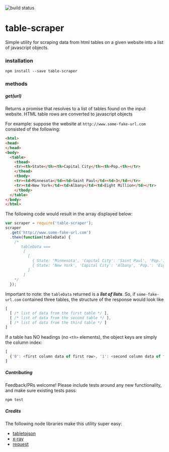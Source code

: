 ![build status](https://travis-ci.org/maxthyen/table-scraper.svg)
# table-scraper
Simple utility for scraping data from html tables on a given website into a list of javascript objects.

### installation
```
npm install --save table-scraper
```

### methods

##### get(*url*)
Returns a promise that resolves to a list of tables found on the input website. HTML table rows are converted to
javascript objects

For example: suppose the website at `http://www.some-fake-url.com` consisted of the following:
```html
<html>
<head>
</head>
<body>
  <table>
    <thead>
    <tr><th>State</th><th>Capital City</th><th>Pop.<th></tr>
    </thead>
    <tbody>
    <tr><td>Minnesota</td><td>Saint Paul</td><td>3</td></tr>
    <tr><td>New York</td><td>Albany</td><td>Eight Million</td></tr>
    </tbody>
  </table>
</body>
</html>
```

The following code would result in the array displayed below:

```javascript
var scraper = require('table-scraper');
scraper
  .get('http://www.some-fake-url.com')
  .then(function(tableData) {
    /*
       tableData === 
        [ 
          [ 
            { State: 'Minnesota', 'Capital City': 'Saint Paul', 'Pop.': '3' },
            { State: 'New York', 'Capital City': 'Albany', 'Pop.': 'Eight Million' } 
          ] 
        ]
    */
  });
```

Important to note: the `tableData` returned is a ***list of lists***. So, if `some-fake-url.com`
contained three tables, the structure of the response would look like

```javascript
[
  [ /* list of data from the first table */ ],
  [ /* list of data from the second table */ ],
  [ /* list of data from the third table */ ]
]
```

If a table has NO headings (no `<th>` elements), the object keys are simply the column index:
```javascript
[
  {'0': <first column data of first row>, '1': <second column data of first row>, .... }
]
```


##### Contributing
Feedback/PRs welcome! Please include tests around any new functionality, and make sure existing tests pass:
```
npm test
```


##### Credits
The following node libraries make this utility super easy:
* [tabletojson](https://github.com/iaincollins/tabletojson)
* [x-ray](https://github.com/lapwinglabs/x-ray)
* [request](https://github.com/request/request)

